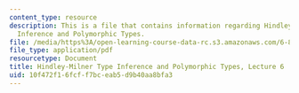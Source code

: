 ```yaml
---
content_type: resource
description: This is a file that contains information regarding Hindley-Milner Type
  Inference and Polymorphic Types.
file: /media/https%3A/open-learning-course-data-rc.s3.amazonaws.com/6-820-fundamentals-of-program-analysis-fall-2015/10f472f16fcff7bceab5d9b40aa8bfa3_MIT6_820F15_L06.pdf
file_type: application/pdf
resourcetype: Document
title: Hindley-Milner Type Inference and Polymorphic Types, Lecture 6
uid: 10f472f1-6fcf-f7bc-eab5-d9b40aa8bfa3
---
```

